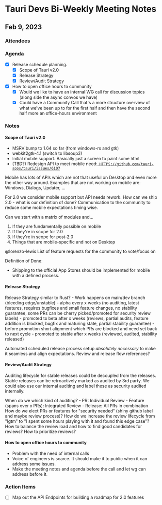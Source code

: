 # Tauri Devs Bi-Weekly Meeting Notes

## Feb 9, 2023

### Attendees

### Agenda

-   [x] Release schedule planning.
    -   [x] Scope of Tauri v2.0
    -   [x] Release Strategy
    -   [x] Review/Audit Strategy
-   [x] How to open office hours to community
    -   [x] Would we like to have an internal WG call for discussion topics
            (along side the async convos we have)
    -   [x] Could have a Community Call that's a more structure overview of what
            we've been up to for the first half and then have the second half
            more an office-hours environment

### Notes

#### Scope of Tauri v2.0

-   MSRV bump to 1.64 so far (from windows-rs and gtk)
-   webkit2gtk-4.1 (switch to libsoup3)
-   Initial mobile support. Basically just a screen to paint some html.
-   (TBD?) Redesign API to meet mobile
    need:[` HTTPS://github.com/tauri-apps/tauri/issues/6107`](HTTPS://github.com/tauri-apps/tauri/issues/6107)

Mobile has lots of APIs which are not that useful on Desktop and even more the
other way around. Examples that are not working on mobile are: Windows, Dialogs,
Updater, ...

For 2.0 we consider mobile support but API needs rework. How can we ship 2.0 -
what is our definition of done? Communication to the community to reduce some
mobile expectations timing wise.

Can we start with a matrix of modules and...

1. If they are fundamentally possible on mobile
2. If they're in scope for 2.0
3. If they're in scope for post-2.0
4. Things that are mobile-specific and not on Desktop

@lorenzo-lewis List of feature requests for the community to vote/focus on

Definition of Done:

-   Shipping to the official App Stores should be implemented for mobile with a
    defined process.

#### Release Strategy

Release Strategy similar to Rust? - Work happens on main/dev branch (bleeding
edge/unstable) - alpha every x weeks (no auditing, latest features, requires
bugfixes and small feature changes, no stability guarantee, some PRs can be
cherry picked/promoted for security review labels) - promoted to beta after x
weeks (reviews, partial audits, feature addition is blocked, bugfix and maturing
state, partial stability guarantee) - before promotion short alignment which PRs
are blocked and need set back to next cycle - promoted to stable after x weeks
(reviewed, audited, stability released)

Automated scheduled release process setup _absolutely necessary_ to make it
seamless and align expectations. Review and release flow references?

#### Review/Audit Strategy

Auditing lifecycle for stable releases could be decoupled from the releases.
Stable releases can be retroactively marked as audited by 3rd party. We could
also use our internal auditing and label these as security audited internally.

When do we which kind of auditing? - PR: Individual Review - Feature (spans over
x PRs): Integrated Review - Release: All PRs in combination How do we elect PRs
or features for "security needed" (shiny github label and maybe review process)?
How do we increase the review lifecycle from "lgtm" to "I spent some hours
playing with it and found this edge case"? How to balance the review load and
how to find good candidates for reviews? How to prioritize reviews?

#### How to open office hours to community

-   Problem with the need of internal calls
-   Voice of engineers is scarce. It should make it to public when it can
    address some issues.
-   Make the meeting notes and agenda before the call and let wg can address
    before it.

### Action Items

-   [ ] Map out the API Endpoints for building a roadmap for 2.0 features
